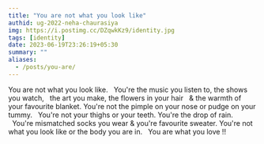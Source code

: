 ```yaml
---
title: "You are not what you look like"
authid: ug-2022-neha-chaurasiya
img: https://i.postimg.cc/DZqwkKz9/identity.jpg
tags: [identity]
date: 2023-06-19T23:26:19+05:30
summary: ""
aliases:
  - /posts/you-are/
---
```


You are not what you look like.
&nbsp;&nbsp;You're the music you listen to,
the shows you watch,
&nbsp;&nbsp;the art you make,
the flowers in your hair
&nbsp;&nbsp;& the warmth of your favourite blanket.
You're not the pimple on your nose or pudge on your tummy.
&nbsp;&nbsp;You're not your thighs or your teeth.
You're the drop of rain.
&nbsp;&nbsp;You're mismatched socks you wear & you're favourite sweater.
You're not what you look like or the body you are in.
&nbsp;&nbsp;You are what you love !!
